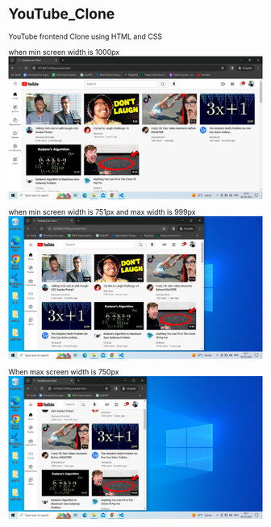 # YouTube_Clone

YouTube frontend Clone using HTML and CSS

when min screen width is 1000px
 ![alt text](<Screenshot (7).png>)


when min screen width is 751px and max width is 999px
![alt text](<Screenshot (8).png>)

When max screen width is 750px
![alt text](<Screenshot (9).png>) 